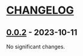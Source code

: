 # [CHANGELOG](https://keepachangelog.com/en/1.0.0/)

<!-- towncrier release notes start -->

## [0.0.2](https://github.com/gdsfactory/seali/tree/0.0.2) - 2023-10-11

No significant changes.
